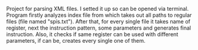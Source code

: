 Project for parsing XML files. I setted it up so can be opened via terminal. Program firstly analyzes index file from which takes out all paths to regular files (file named "spis.txt"). After that,
for every single file it takes name of register, next the instruction pattern, some parameters and generates final instruction. Also, it checks if same register can be used with different parameters,
if can be, creates every single one of them. 
